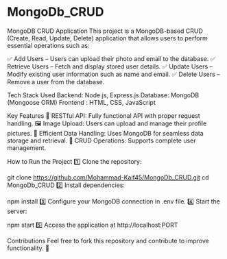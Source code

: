 # MongoDb_CRUD

MongoDB CRUD Application
This project is a MongoDB-based CRUD (Create, Read, Update, Delete) application that allows users to perform essential operations such as:

✅ Add Users – Users can upload their photo and email to the database.
✅ Retrieve Users – Fetch and display stored user details.
✅ Update Users – Modify existing user information such as name and email.
✅ Delete Users – Remove a user from the database.

Tech Stack Used
Backend: Node.js, Express.js
Database: MongoDB (Mongoose ORM)
Frontend : HTML, CSS, JavaScript

Key Features
🚀 RESTful API: Fully functional API with proper request handling.
🖼️ Image Upload: Users can upload and manage their profile pictures.
🔄 Efficient Data Handling: Uses MongoDB for seamless data storage and retrieval.
🔧 CRUD Operations: Supports complete user management.

How to Run the Project
1️⃣ Clone the repository:


git clone https://github.com/Mohammad-Kaif45/MongoDb_CRUD.git
cd MongoDb_CRUD
2️⃣ Install dependencies:


npm install
3️⃣ Configure your MongoDB connection in .env file.
4️⃣ Start the server:


npm start
5️⃣ Access the application at http://localhost:PORT

Contributions
Feel free to fork this repository and contribute to improve functionality. 🚀
